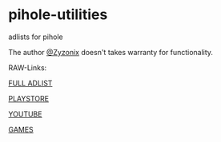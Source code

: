 # pihole-utilities
adlists for pihole

The author [@Zyzonix](https://github.com/Zyzonix/) doesn't takes warranty for functionality. 

RAW-Links: 

[FULL ADLIST](https://raw.githubusercontent.com/Zyzonix/pihole-utilities/master/adlists/youtube_ads.txt)

[PLAYSTORE](https://github.com/Zyzonix/pihole-utilities/raw/master/adlists/playstore.txt) 

[YOUTUBE](https://raw.githubusercontent.com/Zyzonix/pihole-utilities/master/adlists/youtube.txt)

[GAMES](https://raw.githubusercontent.com/Zyzonix/pihole-utilities/master/adlists/online_games.txt)

